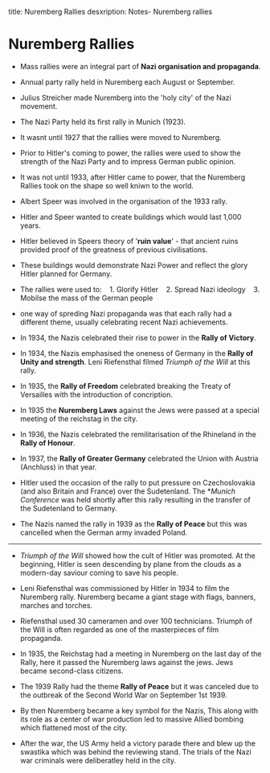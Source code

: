 title: Nuremberg Rallies
desxription: Notes- Nuremberg rallies

# Nuremberg Rallies

- Mass rallies were an integral part of **Nazi organisation and propaganda**.

- Annual party rally held in Nuremberg each August or September.

- Julius Streicher made Nuremberg into the 'holy city' of the Nazi movement.

- The Nazi Party held its first rally in Munich (1923).

- It wasnt until 1927 that the rallies were moved to Nuremberg.

- Prior to Hitler's coming to power, the rallies were used to show the strength of the Nazi Party and to impress German public opinion.

- It was not until 1933, after Hitler came to power, that the Nuremberg Rallies took on the shape so well kniwn to the world.

- Albert Speer was involved in the organisation of the 1933 rally.

- Hitler and Speer wanted to create buildings which would last 1,000 years.

- Hitler believed in Speers theory of '**ruin value**' - that ancient ruins provided proof of the greatness of previous civilisations.

- These buildings would demonstrate Nazi Power and reflect the glory Hitler planned for Germany.

- The rallies were used to:
&nbsp;&nbsp;&nbsp;1. Glorify Hitler
&nbsp;&nbsp;&nbsp;2. Spread Nazi ideology
&nbsp;&nbsp;&nbsp;3. Mobilse the mass of the German people

- one way of spreding Nazi propaganda was that each rally had a different theme, usually celebrating recent Nazi achievements.

- In 1934, the Nazis celebrated their rise to power in the **Rally of Victory**.

- In 1934, the Nazis emphasised the oneness of Germany in the **Rally of Unity and strength**. Leni Riefensthal filmed *Triumph of the Will* at this rally.

- In 1935, the **Rally of Freedom** celebrated breaking the Treaty of Versailles with the introduction of concription.

- In 1935 the **Nuremberg Laws** against the Jews were passed at a special meeting of the reichstag in the city.

- In 1936, the Nazis celebrated the remilitarisation of the Rhineland in the **Rally of Honour**.

- In 1937, the **Rally of Greater Germany** celebrated the Union with Austria (Anchluss) in that year.

- Hitler used the occasion of the rally to put pressure on Czechoslovakia (and also Britain and France) over the Sudetenland. The **Munich Conference* was held shortly after this rally resulting in the transfer of the Sudetenland to Germany.

- The Nazis named the rally in 1939 as the **Rally of Peace** but this was cancelled when the German army invaded Poland.

---

- *Triumph of the Will* showed how the cult of Hitler was promoted. At the beginning, Hitler is seen descending by plane from the clouds as a modern-day saviour coming to save his people.

- Leni Riefensthal was commissioned by Hitler in 1934 to film the Nuremberg rally. Nuremberg became a giant stage with flags, banners, marches and torches.

- Riefensthal used 30 cameramen and over 100 technicians. Triumph of the Will is often regarded as one of the masterpieces of film propaganda.

- In 1935, the Reichstag had a meeting in Nuremberg on the last day of the Rally, here it passed the Nuremberg laws against the jews. Jews became second-class citizens.

- The 1939 Rally had the theme **Rally of Peace** but it was canceled due to the outbreak of the Second World War on September 1st 1939.

- By then Nuremberg became a key symbol for the Nazis, This along with its role as a center of war production led to massive Allied bombing which flattened most of the city.

- After the war, the US Army held a victory parade there and blew up the swastika which was behind the reviewing stand. The trials of the Nazi war criminals were deliberatley held in the city.
